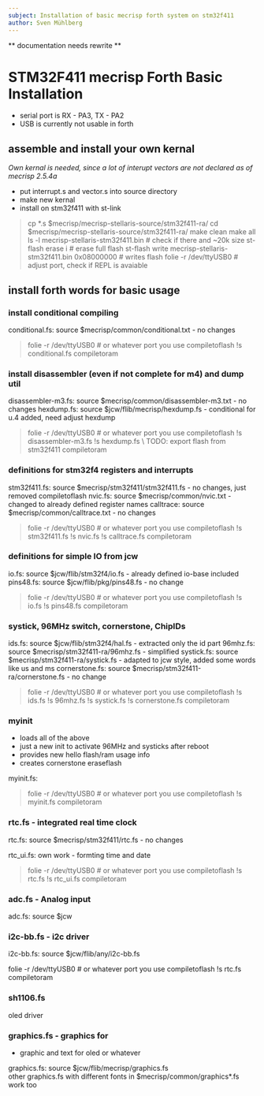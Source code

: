 ```yaml
---
subject: Installation of basic mecrisp forth system on stm32f411
author: Sven Mühlberg
---
```


** documentation needs rewrite **

# STM32F411 mecrisp Forth Basic Installation

* serial port is RX - PA3, TX - PA2
* USB is currently not usable in forth

## assemble and install your own kernal

*Own kernal is needed, since a lot of interupt vectors are not declared as of mecrisp 2.5.4a*

* put interrupt.s and vector.s into source directory
* make new kernal
* install on stm32f411 with st-link 

> cp *.s $mecrisp/mecrisp-stellaris-source/stm32f411-ra/
> cd $mecrisp/mecrisp-stellaris-source/stm32f411-ra/
> make clean
> make all
> ls -l mecrisp-stellaris-stm32f411.bin # check if there and ~20k size
> st-flash erase i                      # erase full flash 
> st-flash write mecrisp-stellaris-stm32f411.bin 0x08000000 # writes flash
> folie -r /dev/ttyUSB0 # adjust port, check if REPL is avaiable


## install forth words for basic usage

### install conditional compiling

conditional.fs: source $mecrisp/common/conditional.txt - no changes

> folie -r /dev/ttyUSB0 # or whatever port you use
> compiletoflash
> !s conditional.fs
> compiletoram

### install disassembler (even if not complete for m4) and dump util

disassembler-m3.fs: source $mecrisp/common/disassembler-m3.txt - no changes
hexdump.fs: source $jcw/flib/mecrisp/hexdump.fs - conditional for u.4 added, need adjust hexdump

> folie -r /dev/ttyUSB0 # or whatever port you use
> compiletoflash
> !s disassembler-m3.fs
> !s hexdump.fs  \ TODO: export flash from stm32f411
> compiletoram


### definitions for stm32f4 registers and interrupts

stm32f411.fs: source $mecrisp/stm32f411/stm32f411.fs - no changes, just removed compiletoflash
nvic.fs: source $mecrisp/common/nvic.txt - changed to already defined register names
calltrace: source $mecrisp/common/calltrace.txt - no changes

> folie -r /dev/ttyUSB0 # or whatever port you use
> compiletoflash
> !s stm32f411.fs
> !s nvic.fs
> !s calltrace.fs
> compiletoram

### definitions for simple IO from jcw

io.fs: source $jcw/flib/stm32f4/io.fs - already defined io-base included
pins48.fs: source $jcw/flib/pkg/pins48.fs - no change

> folie -r /dev/ttyUSB0 # or whatever port you use
> compiletoflash
> !s io.fs
> !s pins48.fs
> compiletoram

### systick, 96MHz switch, cornerstone, ChipIDs

ids.fs: source $jcw/flib/stm32f4/hal.fs - extracted only the id part
96mhz.fs: source $mecrisp/stm32f411-ra/96mhz.fs - simplified
systick.fs: source $mecrisp/stm32f411-ra/systick.fs - adapted to jcw style, added some words like us and ms
cornerstone.fs: source $mecrisp/stm32f411-ra/cornerstone.fs - no change

> folie -r /dev/ttyUSB0 # or whatever port you use
> compiletoflash
> !s ids.fs
> !s 96mhz.fs
> !s systick.fs
> !s cornerstone.fs
> compiletoram

### myinit

* loads all of the above
* just a new init to activate 96MHz and systicks after reboot
* provides new hello flash/ram usage info
* creates cornerstone eraseflash

myinit.fs: 

> folie -r /dev/ttyUSB0 # or whatever port you use
> compiletoflash
> !s myinit.fs
> compiletoram

### rtc.fs - integrated real time clock

rtc.fs: source $mecrisp/stm32f411/rtc.fs - no changes

rtc_ui.fs: own work - formting time and date

> folie -r /dev/ttyUSB0 # or whatever port you use
> compiletoflash
> !s rtc.fs
> !s rtc_ui.fs
> compiletoram

### adc.fs - Analog input

adc.fs: source $jcw

### i2c-bb.fs - i2c driver

i2c-bb.fs: source $jcw/flib/any/i2c-bb.fs

folie -r /dev/ttyUSB0 # or whatever port you use
compiletoflash
!s rtc.fs
compiletoram

### sh1106.fs

oled driver

### graphics.fs - graphics for

* graphic and text for oled or whatever 

graphics.fs: source $jcw/flib/mecrisp/graphics.fs  
other graphics.fs with different fonts in $mecrisp/common/graphics*.fs work too
